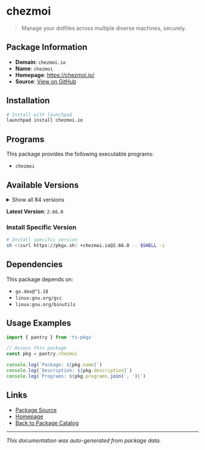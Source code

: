 # chezmoi

> Manage your dotfiles across multiple diverse machines, securely.

## Package Information

- **Domain**: `chezmoi.io`
- **Name**: `chezmoi`
- **Homepage**: https://chezmoi.io/
- **Source**: [View on GitHub](https://github.com/pkgxdev/pantry/tree/main/projects/chezmoi.io/package.yml)

## Installation

```bash
# Install with launchpad
launchpad install chezmoi.io
```

## Programs

This package provides the following executable programs:

- `chezmoi`

## Available Versions

<details>
<summary>Show all 84 versions</summary>

- `2.66.0`, `2.65.2`, `2.65.1`, `2.65.0`, `2.64.0`
- `2.63.1`, `2.63.0`, `2.62.7`, `2.62.6`, `2.62.5`
- `2.62.4`, `2.62.3`, `2.62.2`, `2.62.1`, `2.62.0`
- `2.61.0`, `2.60.1`, `2.60.0`, `2.59.1`, `2.59.0`
- `2.58.0`, `2.57.0`, `2.56.0`, `2.55.0`, `2.54.0`
- `2.53.1`, `2.53.0`, `2.52.4`, `2.52.3`, `2.52.2`
- `2.52.1`, `2.52.0`, `2.51.0`, `2.50.0`, `2.49.1`
- `2.49.0`, `2.48.2`, `2.48.1`, `2.48.0`, `2.47.4`
- `2.47.3`, `2.47.2`, `2.47.1`, `2.47.0`, `2.46.1`
- `2.46.0`, `2.45.0`, `2.44.0`, `2.43.0`, `2.42.3`
- `2.42.2`, `2.42.1`, `2.42.0`, `2.41.0`, `2.40.4`
- `2.40.3`, `2.40.2`, `2.40.1`, `2.40.0`, `2.39.1`
- `2.39.0`, `2.36.1`, `2.36.0`, `2.35.2`, `2.35.1`
- `2.35.0`, `2.34.3`, `2.34.2`, `2.34.1`, `2.34.0`
- `2.33.6`, `2.33.5`, `2.33.4`, `2.33.3`, `2.33.2`
- `2.33.1`, `2.33.0`, `2.32.0`, `2.31.1`, `2.31.0`
- `2.30.1`, `2.30.0`, `2.29.4`, `2.29.3`

</details>

**Latest Version**: `2.66.0`

### Install Specific Version

```bash
# Install specific version
sh <(curl https://pkgx.sh) +chezmoi.io@2.66.0 -- $SHELL -i
```

## Dependencies

This package depends on:

- `go.dev@^1.18`
- `linux:gnu.org/gcc`
- `linux:gnu.org/binutils`

## Usage Examples

```typescript
import { pantry } from 'ts-pkgx'

// Access this package
const pkg = pantry.chezmoi

console.log(`Package: ${pkg.name}`)
console.log(`Description: ${pkg.description}`)
console.log(`Programs: ${pkg.programs.join(', ')}`)
```

## Links

- [Package Source](https://github.com/pkgxdev/pantry/tree/main/projects/chezmoi.io/package.yml)
- [Homepage](https://chezmoi.io/)
- [Back to Package Catalog](../../package-catalog.md)

---

*This documentation was auto-generated from package data.*
